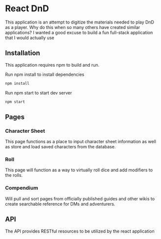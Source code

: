 # React DnD

This application is an attempt to digitize the materials needed to play DnD as a player. Why do this when so many others have created similar applications? I wanted a good excuse to build a fun full-stack application that I would actually use

## Installation

This application requires npm to build and run.

Run npm install to install dependencies

```bash
npm install
```

Run npm start to start dev server

```bash
npm start
```

## Pages

### Character Sheet

This page functions as a place to input character sheet information as well as store and load saved characters from the database.

### Roll

This page will function as a way to virtually roll dice and add modifiers to the rolls.

### Compendium

Will pull and sort pages from officially published guides and other wikis to create searchable reference for DMs and adventurers.

## API

The API provides RESTful resources to be utilized by the react application
